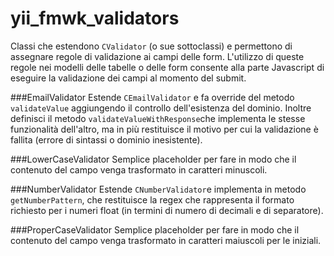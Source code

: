 yii_fmwk_validators
===================
Classi che estendono `CValidator` (o sue sottoclassi) e permettono di assegnare regole di validazione ai campi delle form.
L'utilizzo di queste regole nei modelli delle tabelle o delle form consente alla parte Javascript di eseguire la validazione dei campi al momento del submit.

###EmailValidator
Estende `CEmailValidator` e fa override del metodo `validateValue` aggiungendo il controllo dell'esistenza del dominio. Inoltre definisci il metodo `validateValueWithResponse`che implementa le stesse funzionalità dell'altro, ma in più restituisce il motivo per cui la validazione è fallita (errore di sintassi o dominio inesistente).

###LowerCaseValidator
Semplice placeholder per fare in modo che il contenuto del campo venga trasformato in caratteri minuscoli.

###NumberValidator
Estende `CNumberValidator`e implementa in metodo `getNumberPattern`, che restituisce la regex che rappresenta il formato richiesto per i numeri float (in termini di numero di decimali e di separatore).

###ProperCaseValidator
Semplice placeholder per fare in modo che il contenuto del campo venga trasformato in caratteri maiuscoli per le iniziali.


